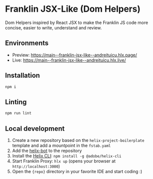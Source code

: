 # Franklin JSX-Like (Dom Helpers)
Dom Helpers inspired by React JSX to make the Franklin JS code more concise, easier to write, understand and review.

## Environments
- Preview: https://main--franklin-jsx-like--andreituicu.hlx.page/
- Live: https://main--franklin-jsx-like--andreituicu.hlx.live/

## Installation

```sh
npm i
```

## Linting

```sh
npm run lint
```

## Local development

1. Create a new repository based on the `helix-project-boilerplate` template and add a mountpoint in the `fstab.yaml`
1. Add the [helix-bot](https://github.com/apps/helix-bot) to the repository
1. Install the [Helix CLI](https://github.com/adobe/helix-cli): `npm install -g @adobe/helix-cli`
1. Start Franklin Proxy: `hlx up` (opens your browser at `http://localhost:3000`)
1. Open the `{repo}` directory in your favorite IDE and start coding :)
